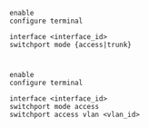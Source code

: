 
```Cisco IOS
enable
configure terminal

interface <interface_id>
switchport mode {access|trunk}
```

#

```Cisco IOS
enable
configure terminal

interface <interface_id>
switchport mode access
switchport access vlan <vlan_id>
```

